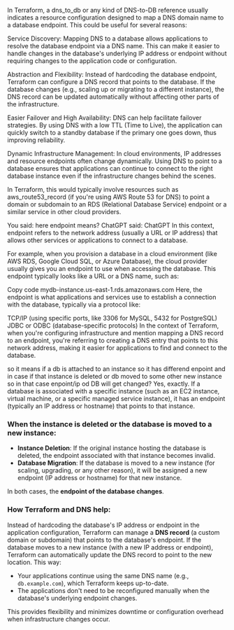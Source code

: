 In Terraform, a dns_to_db or any kind of DNS-to-DB reference usually indicates a resource configuration designed to map a DNS domain name to a database endpoint. This could be useful for several reasons:

Service Discovery: Mapping DNS to a database allows applications to resolve the database endpoint via a DNS name. This can make it easier to handle changes in the database's underlying IP address or endpoint without requiring changes to the application code or configuration.

Abstraction and Flexibility: Instead of hardcoding the database endpoint, Terraform can configure a DNS record that points to the database. If the database changes (e.g., scaling up or migrating to a different instance), the DNS record can be updated automatically without affecting other parts of the infrastructure.

Easier Failover and High Availability: DNS can help facilitate failover strategies. By using DNS with a low TTL (Time to Live), the application can quickly switch to a standby database if the primary one goes down, thus improving reliability.

Dynamic Infrastructure Management: In cloud environments, IP addresses and resource endpoints often change dynamically. Using DNS to point to a database ensures that applications can continue to connect to the right database  instance even if the infrastructure changes behind the scenes.

In Terraform, this would typically involve resources such as aws_route53_record (if you're using AWS Route 53 for DNS) to point a domain or subdomain to an RDS (Relational Database Service) endpoint or a similar service in other cloud providers.






You said:
here endpoint means?
ChatGPT said:
ChatGPT
In this context, endpoint refers to the network address (usually a URL or IP address) that allows other services or applications to connect to a database.

For example, when you provision a database in a cloud environment (like AWS RDS, Google Cloud SQL, or Azure Database), the cloud provider usually gives you an endpoint to use when accessing the database. This endpoint typically looks like a URL or a DNS name, such as:

Copy code
mydb-instance.us-east-1.rds.amazonaws.com
Here, the endpoint is what applications and services use to establish a connection with the database, typically via a protocol like:

TCP/IP (using specific ports, like 3306 for MySQL, 5432 for PostgreSQL)
JDBC or ODBC (database-specific protocols)
In the context of Terraform, when you're configuring infrastructure and mention mapping a DNS record to an endpoint, you're referring to creating a DNS entry that points to this network address, making it easier for applications to find and connect to the database.


so it means if a db is attached to an instance so it has differend enpoint and in case if that instance is deleted or db moved to some  other new instance so in that case enpoint/ip od DB will get changed?
Yes, exactly. If a database is associated with a specific instance (such as an EC2 instance, virtual machine, or a specific managed service instance), it has an endpoint (typically an IP address or hostname) that points to that instance.

### When the instance is deleted or the database is moved to a new instance:
- **Instance Deletion**: If the original instance hosting the database is deleted, the endpoint associated with that instance becomes invalid.
- **Database Migration**: If the database is moved to a new instance (for scaling, upgrading, or any other reason), it will be assigned a new endpoint (IP address or hostname) for that new instance.

In both cases, the **endpoint of the database changes**. 

### How Terraform and DNS help:
Instead of hardcoding the database's IP address or endpoint in the application configuration, Terraform can manage a **DNS record** (a custom domain or subdomain) that points to the database's endpoint. If the database moves to a new instance (with a new IP address or endpoint), Terraform can automatically update the DNS record to point to the new location. This way:
- Your applications continue using the same DNS name (e.g., `db.example.com`), which Terraform keeps up-to-date.
- The applications don't need to be reconfigured manually when the database's underlying endpoint changes. 

This provides flexibility and minimizes downtime or configuration overhead when infrastructure changes occur.

